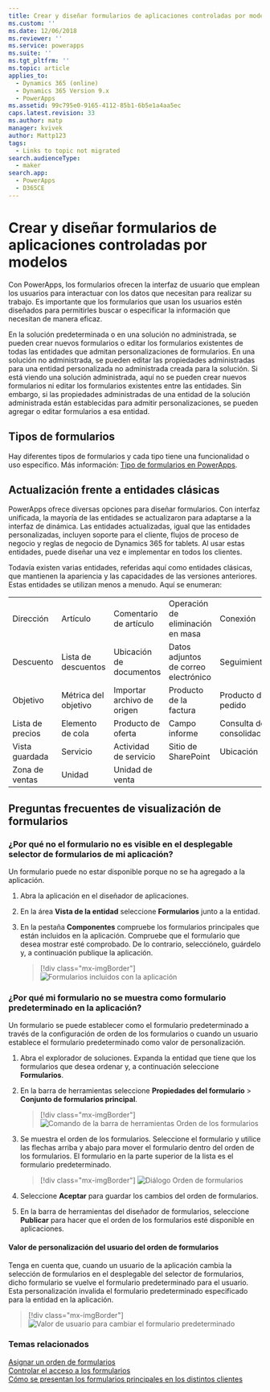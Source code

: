 ```yaml
---
title: Crear y diseñar formularios de aplicaciones controladas por modelos | MicrosoftDocs
ms.custom: ''
ms.date: 12/06/2018
ms.reviewer: ''
ms.service: powerapps
ms.suite: ''
ms.tgt_pltfrm: ''
ms.topic: article
applies_to:
  - Dynamics 365 (online)
  - Dynamics 365 Version 9.x
  - PowerApps
ms.assetid: 99c795e0-9165-4112-85b1-6b5e1a4aa5ec
caps.latest.revision: 33
ms.author: matp
manager: kvivek
author: Mattp123
tags:
  - Links to topic not migrated
search.audienceType:
  - maker
search.app:
  - PowerApps
  - D365CE
---
```

# <a name="create-and-design-model-driven-app-forms"></a>Crear y diseñar formularios de aplicaciones controladas por modelos 

Con PowerApps, los formularios ofrecen la interfaz de usuario que emplean los usuarios para interactuar con los datos que necesitan para realizar su trabajo. Es importante que los formularios que usan los usuarios estén diseñados para permitirles buscar o especificar la información que necesitan de manera eficaz. 

En la solución predeterminada o en una solución no administrada, se pueden crear nuevos formularios o editar los formularios existentes de todas las entidades que admitan personalizaciones de formularios. En una solución no administrada, se pueden editar las propiedades administradas para una entidad personalizada no administrada creada para la solución.
Si está viendo una solución administrada, aquí no se pueden crear nuevos formularios ni editar los formularios existentes entre las entidades. Sin embargo, si las propiedades administradas de una entidad de la solución administrada están establecidas para admitir personalizaciones, se pueden agregar o editar formularios a esa entidad. 
  

<a name="BKMK_TypesOfForms"></a> 
## <a name="type-of-forms"></a>Tipos de formularios
Hay diferentes tipos de formularios y cada tipo tiene una funcionalidad o uso específico. Más información: [Tipo de formularios en PowerApps](types-forms.md).  

  
<a name="BKMK_FormDifferencesByEntity"></a>   
## <a name="updated-versus-classic-entities"></a>Actualización frente a entidades clásicas  
PowerApps ofrece diversas opciones para diseñar formularios. Con interfaz unificada, la mayoría de las entidades se actualizaron para adaptarse a la interfaz de dinámica. Las entidades actualizadas, igual que las entidades personalizadas, incluyen soporte para el cliente, flujos de proceso de negocio y reglas de negocio de Dynamics 365 for tablets. Al usar estas entidades, puede diseñar una vez e implementar en todos los clientes.  
  
Todavía existen varias entidades, referidas aquí como entidades clásicas, que mantienen la apariencia y las capacidades de las versiones anteriores. Estas entidades se utilizan menos a menudo. Aquí se enumeran:  
  
||||||  
|-|-|-|-|-|  
|Dirección|Artículo|Comentario de artículo|Operación de eliminación en masa|Conexión|  
|Descuento|Lista de descuentos|Ubicación de documentos|Datos adjuntos de correo electrónico|Seguimiento|  
|Objetivo|Métrica del objetivo|Importar archivo de origen|Producto de la factura|Producto del pedido|  
|Lista de precios|Elemento de cola|Producto de oferta|Campo informe|Consulta de consolidación|  
|Vista guardada|Servicio|Actividad de servicio|Sitio de SharePoint|Ubicación|  
|Zona de ventas|Unidad|Unidad de venta|||  
  
## <a name="form-display-faq"></a>Preguntas frecuentes de visualización de formularios

### <a name="why-is-my-form-not-visible-in-the-form-selector-drop-down-in-my-app"></a>¿Por qué no el formulario no es visible en el desplegable selector de formularios de mi aplicación?
Un formulario puede no estar disponible porque no se ha agregado a la aplicación.
1. Abra la aplicación en el diseñador de aplicaciones.
2. En la área **Vista de la entidad** seleccione **Formularios** junto a la entidad.
3. En la pestaña **Componentes** compruebe los formularios principales que están incluidos en la aplicación. Compruebe que el formulario que desea mostrar esté comprobado. De lo contrario, selecciónelo, guárdelo y, a continuación publique la aplicación.

   > [!div class="mx-imgBorder"] 
   > ![](media/forms-included-in-app.png "Formularios incluidos con la aplicación")
   
### <a name="why-isnt-my-form-displayed-as-the-default-form-in-the-app"></a>¿Por qué mi formulario no se muestra como formulario predeterminado en la aplicación?
Un formulario se puede establecer como el formulario predeterminado a través de la configuración de orden de los formularios o cuando un usuario establece el formulario predeterminado como valor de personalización.
1. Abra el explorador de soluciones. Expanda la entidad que tiene que los formularios que desea ordenar y, a continuación seleccione **Formularios**.
2. En la barra de herramientas seleccione **Propiedades del formulario** > **Conjunto de formularios principal**. 

   > [!div class="mx-imgBorder"] 
   > ![](media/form-order-toolbar.png "Comando de la barra de herramientas Orden de los formularios")
   
3. Se muestra el orden de los formularios. Seleccione el formulario y utilice las flechas arriba y abajo para mover el formulario dentro del orden de los formularios. El formulario en la parte superior de la lista es el formulario predeterminado. 

   > [!div class="mx-imgBorder"] 
   > ![](media/form-order-dialog.png "Diálogo Orden de formularios")
   
4. Seleccione **Aceptar** para guardar los cambios del orden de formularios.
5. En la barra de herramientas del diseñador de formularios, seleccione **Publicar** para hacer que el orden de los formularios esté disponible en aplicaciones.
 
#### <a name="form-order-user-personalization-setting"></a>Valor de personalización del usuario del orden de formularios
Tenga en cuenta que, cuando un usuario de la aplicación cambia la selección de formularios en el desplegable del selector de formularios, dicho formulario se vuelve el formulario predeterminado para el usuario. Esta personalización invalida el formulario predeterminado especificado para la entidad en la aplicación.

   > [!div class="mx-imgBorder"] 
   > ![](media/change-form-user-setting.png "Valor de usuario para cambiar el formulario predeterminado")
   
### <a name="related-topics"></a>Temas relacionados  
    
[Asignar un orden de formularios](assign-form-order.md) <br />
[Controlar el acceso a los formularios](control-access-forms.md) <br />
[Cómo se presentan los formularios principales en los distintos clientes](main-form-presentations.md) <br />
